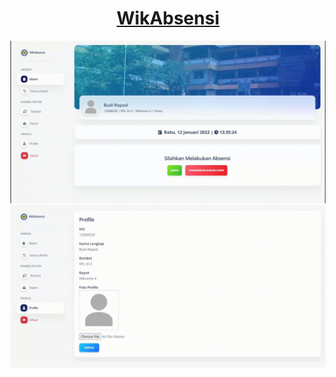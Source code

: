 <h1 align="center">
    <a href="#">WikAbsensi</a>
</h1>

<img src="public/image/demo1.gif">

<br>

<img src="public/image/demo2.gif">
